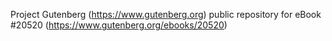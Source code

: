 Project Gutenberg (https://www.gutenberg.org) public repository for eBook #20520 (https://www.gutenberg.org/ebooks/20520)
